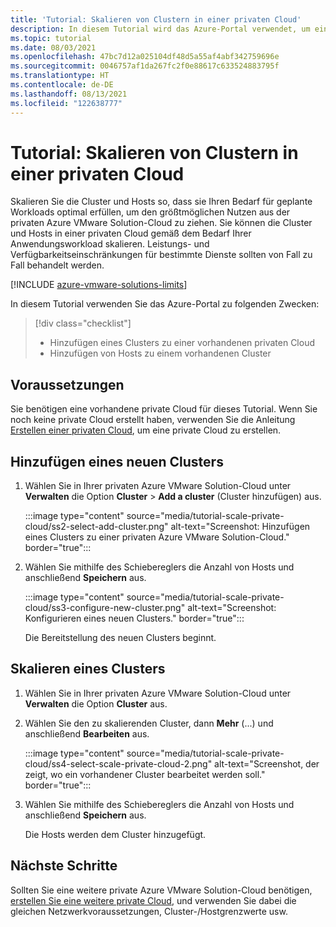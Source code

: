 ```yaml
---
title: 'Tutorial: Skalieren von Clustern in einer privaten Cloud'
description: In diesem Tutorial wird das Azure-Portal verwendet, um eine private Azure VMware Solution-Cloud zu skalieren.
ms.topic: tutorial
ms.date: 08/03/2021
ms.openlocfilehash: 47bc7d12a025104df48d5a55af4abf342759696e
ms.sourcegitcommit: 0046757af1da267fc2f0e88617c633524883795f
ms.translationtype: HT
ms.contentlocale: de-DE
ms.lasthandoff: 08/13/2021
ms.locfileid: "122638777"
---
```

# <a name="tutorial-scale-clusters-in-a-private-cloud"></a>Tutorial: Skalieren von Clustern in einer privaten Cloud

Skalieren Sie die Cluster und Hosts so, dass sie Ihren Bedarf für geplante Workloads optimal erfüllen, um den größtmöglichen Nutzen aus der privaten Azure VMware Solution-Cloud zu ziehen. Sie können die Cluster und Hosts in einer privaten Cloud gemäß dem Bedarf Ihrer Anwendungsworkload skalieren.  Leistungs- und Verfügbarkeitseinschränkungen für bestimmte Dienste sollten von Fall zu Fall behandelt werden. 

[!INCLUDE [azure-vmware-solutions-limits](includes/azure-vmware-solutions-limits.md)]

In diesem Tutorial verwenden Sie das Azure-Portal zu folgenden Zwecken:

> [!div class="checklist"]
> * Hinzufügen eines Clusters zu einer vorhandenen privaten Cloud
> * Hinzufügen von Hosts zu einem vorhandenen Cluster

## <a name="prerequisites"></a>Voraussetzungen

Sie benötigen eine vorhandene private Cloud für dieses Tutorial. Wenn Sie noch keine private Cloud erstellt haben, verwenden Sie die Anleitung [Erstellen einer privaten Cloud](tutorial-create-private-cloud.md), um eine private Cloud zu erstellen. 

## <a name="add-a-new-cluster"></a>Hinzufügen eines neuen Clusters

1. Wählen Sie in Ihrer privaten Azure VMware Solution-Cloud unter **Verwalten** die Option **Cluster** > **Add a cluster** (Cluster hinzufügen) aus.

   :::image type="content" source="media/tutorial-scale-private-cloud/ss2-select-add-cluster.png" alt-text="Screenshot: Hinzufügen eines Clusters zu einer privaten Azure VMware Solution-Cloud." border="true":::

1. Wählen Sie mithilfe des Schiebereglers die Anzahl von Hosts und anschließend **Speichern** aus.

   :::image type="content" source="media/tutorial-scale-private-cloud/ss3-configure-new-cluster.png" alt-text="Screenshot: Konfigurieren eines neuen Clusters." border="true":::

   Die Bereitstellung des neuen Clusters beginnt.

## <a name="scale-a-cluster"></a>Skalieren eines Clusters 

1. Wählen Sie in Ihrer privaten Azure VMware Solution-Cloud unter **Verwalten** die Option **Cluster** aus.

1. Wählen Sie den zu skalierenden Cluster, dann **Mehr** (...) und anschließend **Bearbeiten** aus.

   :::image type="content" source="media/tutorial-scale-private-cloud/ss4-select-scale-private-cloud-2.png" alt-text="Screenshot, der zeigt, wo ein vorhandener Cluster bearbeitet werden soll." border="true":::

1. Wählen Sie mithilfe des Schiebereglers die Anzahl von Hosts und anschließend **Speichern** aus.

   Die Hosts werden dem Cluster hinzugefügt.

## <a name="next-steps"></a>Nächste Schritte

Sollten Sie eine weitere private Azure VMware Solution-Cloud benötigen, [erstellen Sie eine weitere private Cloud](tutorial-create-private-cloud.md), und verwenden Sie dabei die gleichen Netzwerkvoraussetzungen, Cluster-/Hostgrenzwerte usw.

<!-- LINKS - external-->

<!-- LINKS - internal -->
